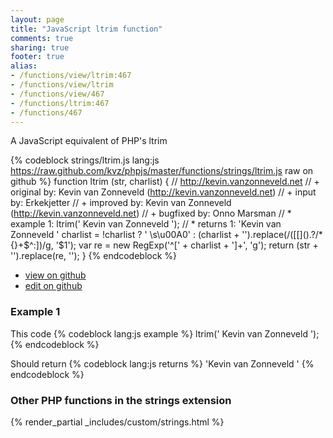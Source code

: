 ```yaml
---
layout: page
title: "JavaScript ltrim function"
comments: true
sharing: true
footer: true
alias:
- /functions/view/ltrim:467
- /functions/view/ltrim
- /functions/view/467
- /functions/ltrim:467
- /functions/467
---
```

<!-- Generated by Rakefile:build -->
A JavaScript equivalent of PHP's ltrim

{% codeblock strings/ltrim.js lang:js https://raw.github.com/kvz/phpjs/master/functions/strings/ltrim.js raw on github %}
function ltrim (str, charlist) {
  // http://kevin.vanzonneveld.net
  // +   original by: Kevin van Zonneveld (http://kevin.vanzonneveld.net)
  // +      input by: Erkekjetter
  // +   improved by: Kevin van Zonneveld (http://kevin.vanzonneveld.net)
  // +   bugfixed by: Onno Marsman
  // *     example 1: ltrim('    Kevin van Zonneveld    ');
  // *     returns 1: 'Kevin van Zonneveld    '
  charlist = !charlist ? ' \\s\u00A0' : (charlist + '').replace(/([\[\]\(\)\.\?\/\*\{\}\+\$\^\:])/g, '$1');
  var re = new RegExp('^[' + charlist + ']+', 'g');
  return (str + '').replace(re, '');
}
{% endcodeblock %}

 - [view on github](https://github.com/kvz/phpjs/blob/master/functions/strings/ltrim.js)
 - [edit on github](https://github.com/kvz/phpjs/edit/master/functions/strings/ltrim.js)

### Example 1
This code
{% codeblock lang:js example %}
ltrim('    Kevin van Zonneveld    ');
{% endcodeblock %}

Should return
{% codeblock lang:js returns %}
'Kevin van Zonneveld    '
{% endcodeblock %}


### Other PHP functions in the strings extension
{% render_partial _includes/custom/strings.html %}
